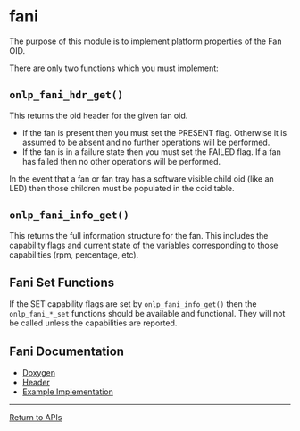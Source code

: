 # fani

The purpose of this module is to implement platform properties of the Fan OID.

There are only two functions which you must implement:

## ```onlp_fani_hdr_get()```

This returns the oid header for the given fan oid.

* If the fan is present then you must set the PRESENT flag. Otherwise it is assumed to be absent and no further operations will be performed.
* If the fan is in a failure state then you must set the FAILED flag. If a fan has failed then no other operations will be performed.

In the event that a fan or fan tray has a software visible child oid (like an LED) then those children must be populated in the coid table.

## ```onlp_fani_info_get()```

This returns the full information structure for the fan. This includes the capability flags and current state of the variables corresponding to those capabilities (rpm, percentage, etc).

## Fani Set Functions

If the SET capability flags are set by ```onlp_fani_info_get()``` then the ```onlp_fani_*_set``` functions should be available and functional.
They will not be called unless the capabilities are reported.

## Fani Documentation
* [Doxygen](http://ocp.opennetlinux.org/onlp/group__fani.html)
* [Header](https://github.com/opencomputeproject/OpenNetworkLinux/blob/ONLPv2/packages/base/any/onlp/src/onlp/module/inc/onlp/platformi/fani.h)
* [Example Implementation](https://github.com/opencomputeproject/OpenNetworkLinux/blob/ONLPv2/packages/platforms/accton/x86-64/as7712-32x/onlp/builds/x86_64_accton_as7712_32x/module/src/fani.c)

---
[Return to APIs](http://opencomputeproject.github.io/OpenNetworkLinux/onlp/implementors/apis)

